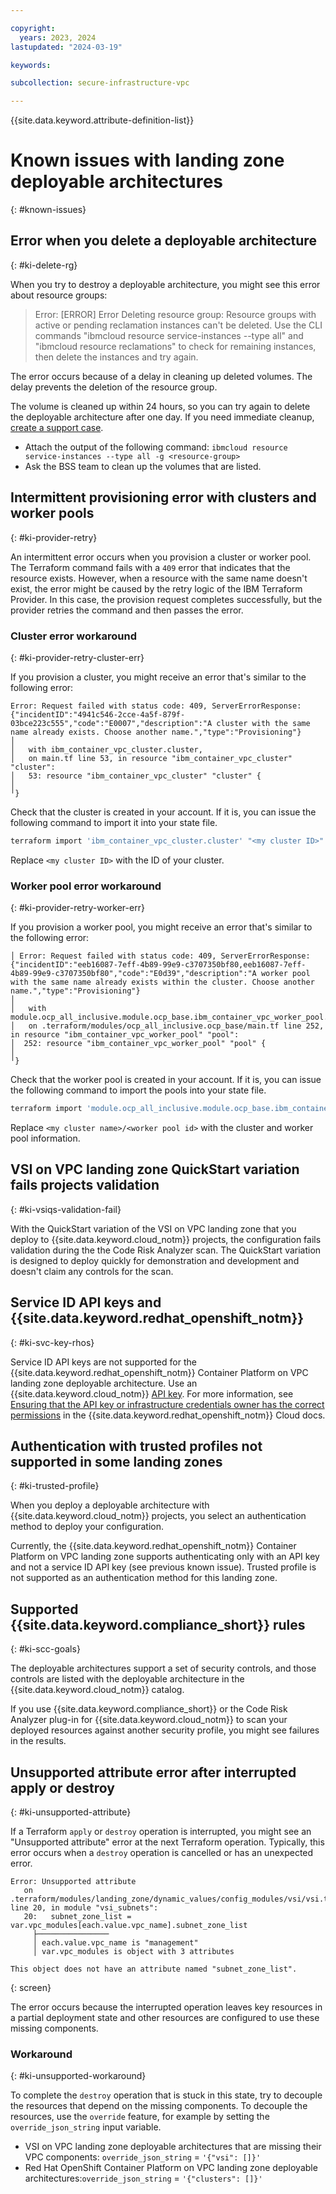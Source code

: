 ```yaml
---

copyright:
  years: 2023, 2024
lastupdated: "2024-03-19"

keywords:

subcollection: secure-infrastructure-vpc

---
```


{{site.data.keyword.attribute-definition-list}}

# Known issues with landing zone deployable architectures
{: #known-issues}


## Error when you delete a deployable architecture
{: #ki-delete-rg}

When you try to destroy a deployable architecture, you might see this error about resource groups:

> Error: [ERROR] Error Deleting resource group: Resource groups with active or pending reclamation instances can't be deleted. Use the CLI commands "ibmcloud resource service-instances --type all" and "ibmcloud resource reclamations" to check for remaining instances, then delete the instances and try again.

The error occurs because of a delay in cleaning up deleted volumes. The delay prevents the deletion of the resource group.

The volume is cleaned up within 24 hours, so you can try again to delete the deployable architecture after one day. If you need immediate cleanup, [create a support case](/docs/secure-infrastructure-vpc?topic=secure-infrastructure-vpc-help-support).

- Attach the output of the following command: `ibmcloud resource service-instances --type all -g <resource-group>`
- Ask the BSS team to clean up the volumes that are listed.

## Intermittent provisioning error with clusters and worker pools
{: #ki-provider-retry}

An intermittent error occurs when you provision a cluster or worker pool. The Terraform command fails with a `409` error that indicates that the resource exists. However, when a resource with the same name doesn't exist, the error might be caused by the retry logic of the IBM Terraform Provider. In this case, the provision request completes successfully, but the provider retries the command and then passes the error.

### Cluster error workaround
{: #ki-provider-retry-cluster-err}

If you provision a cluster, you might receive an error that's similar to the following error:

```hcl
Error: Request failed with status code: 409, ServerErrorResponse: {"incidentID":"4941c546-2cce-4a5f-879f-03bce223c555","code":"E0007","description":"A cluster with the same name already exists. Choose another name.","type":"Provisioning"}
│
│   with ibm_container_vpc_cluster.cluster,
│   on main.tf line 53, in resource "ibm_container_vpc_cluster" "cluster":
│   53: resource "ibm_container_vpc_cluster" "cluster" {
│
╵}
```

Check that the cluster is created in your account. If it is, you can issue the following command to import it into your state file.

```sh
terraform import 'ibm_container_vpc_cluster.cluster' "<my cluster ID>"
```

Replace `<my cluster ID>` with the ID of your cluster.

### Worker pool error workaround
{: #ki-provider-retry-worker-err}

If you provision a worker pool, you might receive an error that's similar to the following error:

```hcl
│ Error: Request failed with status code: 409, ServerErrorResponse: {"incidentID":"eeb16087-7eff-4b89-99e9-c3707350bf80,eeb16087-7eff-4b89-99e9-c3707350bf80","code":"E0d39","description":"A worker pool with the same name already exists within the cluster. Choose another name.","type":"Provisioning"}
│
│   with module.ocp_all_inclusive.module.ocp_base.ibm_container_vpc_worker_pool.pool["transit"],
│   on .terraform/modules/ocp_all_inclusive.ocp_base/main.tf line 252, in resource "ibm_container_vpc_worker_pool" "pool":
│  252: resource "ibm_container_vpc_worker_pool" "pool" {
│
╵}
```

Check that the worker pool is created in your account. If it is, you can issue the following command to import the pools into your state file.

```sh
terraform import 'module.ocp_all_inclusive.module.ocp_base.ibm_container_vpc_worker_pool.pool["transit"]' "<my cluster name>/<worker pool id>"
```

 Replace `<my cluster name>/<worker pool id>` with the cluster and worker pool information.

## VSI on VPC landing zone QuickStart variation fails projects validation
{: #ki-vsiqs-validation-fail}

With the QuickStart variation of the VSI on VPC landing zone that you deploy to {{site.data.keyword.cloud_notm}} projects, the configuration fails validation during the the Code Risk Analyzer scan. The QuickStart variation is designed to deploy quickly for demonstration and development and doesn't claim any controls for the scan.

## Service ID API keys and {{site.data.keyword.redhat_openshift_notm}}
{: #ki-svc-key-rhos}

Service ID API keys are not supported for the {{site.data.keyword.redhat_openshift_notm}} Container Platform on VPC landing zone deployable architecture. Use an {{site.data.keyword.cloud_notm}} [API key](/docs/account?topic=account-userapikey&interface=terraform#create_user_key-api-terra). For more information, see [Ensuring that the API key or infrastructure credentials owner has the correct permissions](/docs/openshift?topic=openshift-access-creds) in the {{site.data.keyword.redhat_openshift_notm}} Cloud docs.

## Authentication with trusted profiles not supported in some landing zones
{: #ki-trusted-profile}

When you deploy a deployable architecture with {{site.data.keyword.cloud_notm}} projects, you select an authentication method to deploy your configuration.

Currently, the {{site.data.keyword.redhat_openshift_notm}} Container Platform on VPC landing zone supports authenticating only with an API key and not a service ID API key (see previous known issue). Trusted profile is not supported as an authentication method for this landing zone.

## Supported {{site.data.keyword.compliance_short}} rules
{: #ki-scc-goals}

The deployable architectures support a set of security controls, and those controls are listed with the deployable architecture in the {{site.data.keyword.cloud_notm}} catalog.

If you use {{site.data.keyword.compliance_short}} or the Code Risk Analyzer plug-in for {{site.data.keyword.cloud_notm}} to scan your deployed resources against another security profile, you might see failures in the results.

## Unsupported attribute error after interrupted apply or destroy
{: #ki-unsupported-attribute}

If a Terraform `apply` or `destroy` operation is interrupted, you might see an "Unsupported attribute" error at the next Terraform operation. Typically, this error occurs when a `destroy` operation is cancelled or has an unexpected error.

```text
Error: Unsupported attribute
   on .terraform/modules/landing_zone/dynamic_values/config_modules/vsi/vsi.tf line 20, in module "vsi_subnets":
   20:   subnet_zone_list = var.vpc_modules[each.value.vpc_name].subnet_zone_list
     ├────────────────
     │ each.value.vpc_name is "management"
     │ var.vpc_modules is object with 3 attributes

This object does not have an attribute named "subnet_zone_list".
```
{: screen}

The error occurs because the interrupted operation leaves key resources in a partial deployment state and other resources are configured to use these missing components.

### Workaround
{: #ki-unsupported-workaround}

To complete the `destroy` operation that is stuck in this state, try to decouple the resources that depend on the missing components. To decouple the resources, use the `override` feature, for example by setting the `override_json_string` input variable.

- VSI on VPC landing zone deployable architectures that are missing their VPC components: `override_json_string` = `'{"vsi": []}'`
- Red Hat OpenShift Container Platform on VPC landing zone deployable architectures:`override_json_string` = `'{"clusters": []}'`

